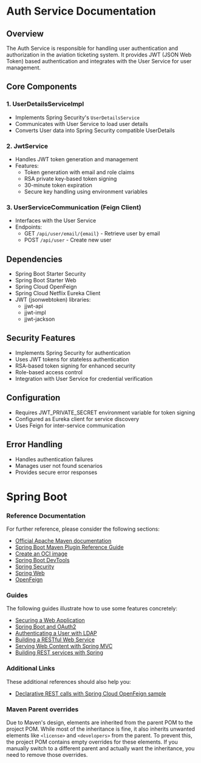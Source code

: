# Auth Service Documentation

## Overview
The Auth Service is responsible for handling user authentication and authorization in the aviation ticketing system. It provides JWT (JSON Web Token) based authentication and integrates with the User Service for user management.

## Core Components

### 1. UserDetailsServiceImpl
- Implements Spring Security's `UserDetailsService`
- Communicates with User Service to load user details
- Converts User data into Spring Security compatible UserDetails

### 2. JwtService
- Handles JWT token generation and management
- Features:
    - Token generation with email and role claims
    - RSA private key-based token signing
    - 30-minute token expiration
    - Secure key handling using environment variables

### 3. UserServiceCommunication (Feign Client)
- Interfaces with the User Service
- Endpoints:
    - GET `/api/user/email/{email}` - Retrieve user by email
    - POST `/api/user` - Create new user

## Dependencies
- Spring Boot Starter Security
- Spring Boot Starter Web
- Spring Cloud OpenFeign
- Spring Cloud Netflix Eureka Client
- JWT (jsonwebtoken) libraries:
    - jjwt-api
    - jjwt-impl
    - jjwt-jackson

## Security Features
- Implements Spring Security for authentication
- Uses JWT tokens for stateless authentication
- RSA-based token signing for enhanced security
- Role-based access control
- Integration with User Service for credential verification

## Configuration
- Requires JWT_PRIVATE_SECRET environment variable for token signing
- Configured as Eureka client for service discovery
- Uses Feign for inter-service communication

## Error Handling
- Handles authentication failures
- Manages user not found scenarios
- Provides secure error responses
# Spring Boot

### Reference Documentation
For further reference, please consider the following sections:

* [Official Apache Maven documentation](https://maven.apache.org/guides/index.html)
* [Spring Boot Maven Plugin Reference Guide](https://docs.spring.io/spring-boot/3.4.3/maven-plugin)
* [Create an OCI image](https://docs.spring.io/spring-boot/3.4.3/maven-plugin/build-image.html)
* [Spring Boot DevTools](https://docs.spring.io/spring-boot/3.4.3/reference/using/devtools.html)
* [Spring Security](https://docs.spring.io/spring-boot/3.4.3/reference/web/spring-security.html)
* [Spring Web](https://docs.spring.io/spring-boot/3.4.3/reference/web/servlet.html)
* [OpenFeign](https://docs.spring.io/spring-cloud-openfeign/reference/)

### Guides
The following guides illustrate how to use some features concretely:

* [Securing a Web Application](https://spring.io/guides/gs/securing-web/)
* [Spring Boot and OAuth2](https://spring.io/guides/tutorials/spring-boot-oauth2/)
* [Authenticating a User with LDAP](https://spring.io/guides/gs/authenticating-ldap/)
* [Building a RESTful Web Service](https://spring.io/guides/gs/rest-service/)
* [Serving Web Content with Spring MVC](https://spring.io/guides/gs/serving-web-content/)
* [Building REST services with Spring](https://spring.io/guides/tutorials/rest/)

### Additional Links
These additional references should also help you:

* [Declarative REST calls with Spring Cloud OpenFeign sample](https://github.com/spring-cloud-samples/feign-eureka)

### Maven Parent overrides

Due to Maven's design, elements are inherited from the parent POM to the project POM.
While most of the inheritance is fine, it also inherits unwanted elements like `<license>` and `<developers>` from the parent.
To prevent this, the project POM contains empty overrides for these elements.
If you manually switch to a different parent and actually want the inheritance, you need to remove those overrides.

